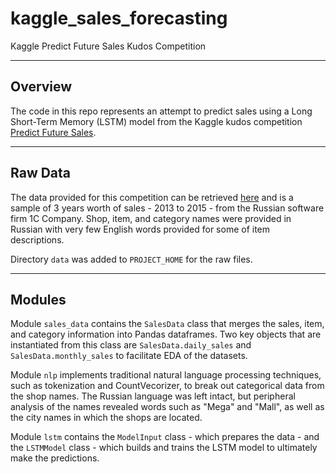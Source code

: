 # kaggle_sales_forecasting
Kaggle Predict Future Sales Kudos Competition

---

## Overview
The code in this repo represents an attempt to predict sales using a Long Short-Term Memory (LSTM) model from the Kaggle kudos competition [Predict Future Sales](https://www.kaggle.com/c/competitive-data-science-predict-future-sales/overview).

---

## Raw Data
The data provided for this competition can be retrieved [here](https://www.kaggle.com/c/competitive-data-science-predict-future-sales/data) and is a sample of 3 years worth of sales - 2013 to 2015 - from the Russian software firm 1C Company. Shop, item, and category names were provided in Russian with very few English words provided for some of item descriptions.

Directory ```data``` was added to ```PROJECT_HOME``` for the raw files.

---

## Modules
Module ```sales_data``` contains the ```SalesData``` class that merges the sales, item, and category information into Pandas dataframes. Two key objects that are instantiated from this class are ```SalesData.daily_sales``` and ```SalesData.monthly_sales``` to facilitate EDA of the datasets.

Module ```nlp``` implements traditional natural language processing techniques, such as tokenization and CountVecorizer, to break out categorical data from the shop names. The Russian language was left intact, but peripheral analysis of the names revealed words such as "Mega" and "Mall", as well as the city names in which the shops are located.

Module ```lstm``` contains the ```ModelInput``` class - which prepares the data - and the ```LSTMModel``` class - which builds and trains the LSTM model to ultimately make the predictions.

